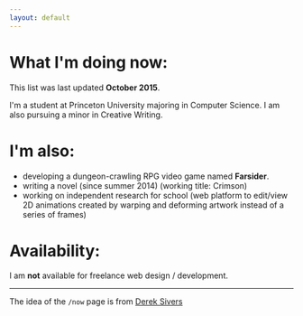 ```yaml
---
layout: default
---
```


# What I'm doing now:

This list was last updated **October 2015**.

I'm a student at Princeton University majoring in Computer Science. I am also pursuing a minor in Creative Writing.

# I'm also:

* developing a dungeon-crawling RPG video game named **Farsider**.
* writing a novel (since summer 2014) (working title: Crimson)
* working on independent research for school (web platform to edit/view 2D animations created by warping and deforming artwork instead of a series of frames)

# Availability:

I am **not** available for freelance web design / development.

---

The idea of the `/now` page is from [Derek Sivers](https://sivers.org/nowff)
